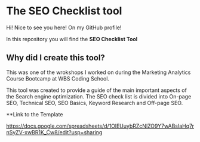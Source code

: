 # The SEO Checklist tool

Hi! Nice to see you here! On my GitHub profile!

In this repository you will find the **SEO Checklist Tool**

## Why did I create this tool?

This was one of the wrokshops I worked on during the Marketing Analytics Course Bootcamp at WBS Coding School.

This tool was created to provide a guide of the main important aspects of the Search engine optimization.
The SEO check list is divided into On-page SEO, Technical SEO, SEO Basics, Keyword Research and Off-page SEO.

**Link to the Template

https://docs.google.com/spreadsheets/d/1OlEUuybRZcNlZO9Y7wABsIaHq7rnSyZV-xwBR1K_Cw8/edit?usp=sharing
